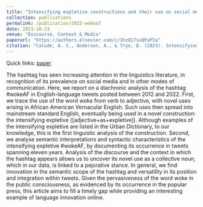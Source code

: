 ```yaml
---
title: "Intensifying expletive constructions and their use on social media: Innovative functions of the hashtag #wokeAF in English tweets"
collection: publications
permalink: /publication/2023-wokeaf
date: 2023-10-23
venue: "Discourse, Context & Media"
paperurl: "https://authors.elsevier.com/c/1hzQ17suQFuPIa"
citation: "Calude, A. S., Anderson, A., & Trye, D. (2023). Intensifying expletive constructions and their use on social media: Innovative functions of the hashtag #wokeAF in English tweets. <i>Discourse, Context & Media</i>, <i>56</i>."
---
```


Quick links: [paper](https://authors.elsevier.com/c/1hzQ17suQFuPIa)

The hashtag has seen increasing attention in the linguistics literature, in recognition of its prevalence on social media and in other modes of communication. Here, we report on a diachronic analysis of the hashtag #wokeAF in English-language tweets posted between 2012 and 2022. First, we trace the use of the word woke from verb to adjective, with novel uses arising in African American Vernacular English. Such uses then spread into mainstream standard English, eventually being used in a novel construction: the intensifying expletive ([adjective+as+expletive]). Although examples of the intensifying expletive are listed in the Urban Dictionary, to our knowledge, this is the first linguistic analysis of the construction. Second, we analyse semantic interpretations and syntactic characteristics of the intensifying expletive #wokeAF, by documenting its occurrence in tweets spanning eleven years. Analysis of the discourse and the context in which the hashtag appears allows us to uncover its novel use as a collective noun, which in our data, is linked to a pejorative stance. In general, we find innovation in the semantic scope of the hashtag and versatility in its position and integration within tweets. Given the pervasiveness of the word woke in the public consciousness, as evidenced by its occurrence in the popular press, this article aims to fill a timely gap while providing an interesting example of language innovation online.
